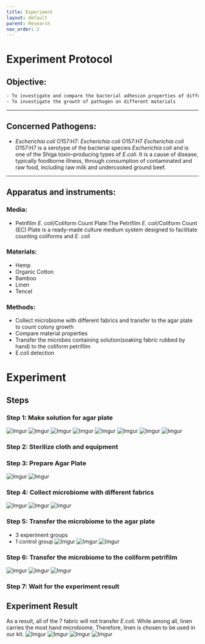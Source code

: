 ```yaml
---
title: Experiment
layout: default
parent: Research
nav_order: 2
---
```


# Experiment Protocol
## Objective:
```scss
- To investigate and compare the bacterial adhesion properties of different materials
- To investigate the growth of pathogen on different materials
```

---

## Concerned Pathogens:
- _Escherichia coli_ O157:H7: 
_Escherichia coli_ O157:H7 _Escherichia coli_ O157:H7 is a serotype of the bacterial species _Escherichia coli_ and is one of the Shiga toxin–producing types of _E.coli_. It is a cause of disease, typically foodborne illness, through consumption of contaminated and raw food, including raw milk and undercooked ground beef.
---

## Apparatus and instruments:
### Media:
- Petrifilm _E. coli_/Coliform Count Plate:The Petrifilm _E. coli_/Coliform Count (EC) Plate is a ready-made culture medium system designed to facilitate counting coliforms and _E. coli_

### Materials:
- Hemp
- Organic Cotton
- Bamboo
- Linen
- Tencel

### Methods: 
- Collect microbiome with different fabrics  and transfer to the agar plate to count colony growth 
- Compare material properties
- Transfer the microbes containing solution(soaking fabric rubbed by hand) to the coliform petrifilm 
- E.coli detection



# Experiment
## Steps
### Step 1: Make solution for agar plate
![Imgur](https://i.imgur.com/kV1FpcV.jpg)
![Imgur](https://i.imgur.com/B4Om5xB.jpg)
![Imgur](https://i.imgur.com/mm4RFv9.jpg)
![Imgur](https://i.imgur.com/vQ6CcrO.jpg)
![Imgur](https://i.imgur.com/5l0blWz.jpg)
![Imgur](https://i.imgur.com/L5IL25H.jpg)
![Imgur](https://i.imgur.com/UY8BAgr.jpg)
![Imgur](https://i.imgur.com/BeG3Bhy.jpg)

### Step 2: Sterilize cloth and equipment

### Step 3: Prepare Agar Plate
![Imgur](https://i.imgur.com/Vy5fIoA.jpg)
![Imgur](https://i.imgur.com/2NGoQbl.jpg)

### Step 4: Collect microbiome with different fabrics
![Imgur](https://i.imgur.com/GWoY3Vv.jpg)
![Imgur](https://i.imgur.com/Q4Z2GFs.jpg)
![Imgur](https://i.imgur.com/8RbVmh8.jpg)

### Step 5: Transfer the microbiome to the agar plate
- 3 experiment groups
- 1 control group
![Imgur](https://i.imgur.com/TIkV37y.jpg)
![Imgur](https://i.imgur.com/3zJyRmD.jpg)
![Imgur](https://i.imgur.com/h3EEAFK.jpg)

### Step 6: Transfer the microbiome to the coliform petrifilm
![Imgur](https://i.imgur.com/IImWeu3.jpg)
![Imgur](https://i.imgur.com/qd4YJtp.jpg)
![Imgur](https://i.imgur.com/WKtxfhI.jpg)

### Step 7: Wait for the experiment result

## Experiment Result
As a result, all of the 7 fabric will not transfer _E.coli_. While among all, linen carries the most hand microbiome. Therefore, linen is chosen to be used in our kit.
![Imgur](https://i.imgur.com/Bqw6Juf.jpg)
![Imgur](https://i.imgur.com/Gcttan9.jpg)
![Imgur](https://i.imgur.com/qnY7jHp.jpg)
![Imgur](https://i.imgur.com/XytCBqn.jpg)


